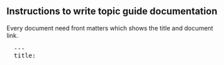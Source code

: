 
## Instructions to write topic guide documentation

Every document need front matters  which shows the title and document link.

<pre>
  ---
  title: <title>

  permalink: platform/topic-guide/< version >/< topic name >

---
</pre>

`title` :It is a document title
`permalink` is the actual link to access the document from the bot builder.

Topic guide has the 4 sections:

 - Introduction
 - FAQs
 - Videos
 - Document links

Every section is represented with accordion.

###Introduction
 Introduction has collapsed content to show the below components.
 - Video
 - Heading
 - Short description
Sample markup to rended the introduction section

<pre>
 <details class="introduction-video">
  <summary>Introduction
  </summary>
  
   [![Introduction to Interruption Management](https://i.vimeocdn.com/video/873029368-78a366b9407757e066a37718d766be53d3cb90d7f27708590ca16a1400e95b89-d?mw=1300&mh=975&q=70)](https://drive.google.com/file/d/1kWjibI1pX86gAGM7KZxAOVjE_dU2pNYk/preview)

  #####  < Sample heading >
 < Short description >

</details>
</pre>
 
 


Topic guide supports the following widgets to render the markdown with rich user interface: 
 - Links
 - Document links
 - Accordions
 - Nested accordions
 - Videos thumbnails
 
 
 **Links** : To render the links with markdown
 
 
